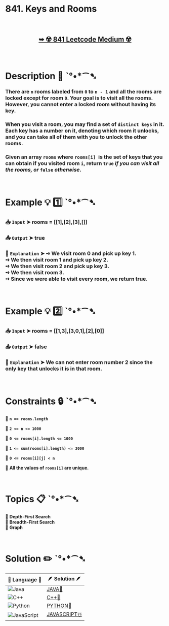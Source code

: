 # 841. Keys and Rooms

</br>

<h2 align="center"> 

<a href="https://leetcode.com/problems/keys-and-rooms/description/?envType=study-plan-v2&envId=leetcode-75"><strong>➥ ☢️ 841 Leetcode Medium ☢️ </strong></a>
</h2>

</br>

# Description 📜 ˋ°•*⁀➷

### There are `n` rooms labeled from `0` to `n - 1` and all the rooms are locked except for room `0`. Your goal is to visit all the rooms. However, you cannot enter a locked room without having its key.

### When you visit a room, you may find a set of `distinct keys` in it. Each key has a number on it, denoting which room it unlocks, and you can take all of them with you to unlock the other rooms.

### Given an array `rooms` where `rooms[i] `is the set of keys that you can obtain if you visited room `i`, return `true` *if you can visit all the rooms, or* `false` *otherwise*.

</br>

# Example 💡 1️⃣ ˋ°•*⁀➷

  ### 📥 `Input`  ➤ rooms = [[1],[2],[3],[]]

  ### 📤 `Output`  ➤ true

  ### 🔦 `Explanation`  ➤ ➺ We visit room 0 and pick up key 1.</br> ➺ We then visit room 1 and pick up key 2.</br> ➺ We then visit room 2 and pick up key 3.</br> ➺ We then visit room 3.</br> ➺ Since we were able to visit every room, we return true.

</br>

# Example 💡 2️⃣ ˋ°•*⁀➷

  ### 📥 `Input` ➤  rooms = [[1,3],[3,0,1],[2],[0]]

  ### 📤 `Output`  ➤  false

  ### 🔦 `Explanation` ➤ We can not enter room number 2 since the only key that unlocks it is in that room.

</br>

# Constraints 🔒 ˋ°•*⁀➷

🔹 **`n == rooms.length`** </br>

🔹 **`2 <= n <= 1000`** </br>

🔹 **`0 <= rooms[i].length <= 1000`** </br>

🔹 **`1 <= sum(rooms[i].length) <= 3000`** </br>

🔹 **`0 <= rooms[i][j] < n`** </br>

🔹 **All the values of `rooms[i]` are unique.** </br>

</br>

# Topics 📋 ˋ°•*⁀➷

🔸 **Depth-First Search**  </br>
🔸 **Breadth-First Search**  </br>
🔸 **Graph**  </br>

</br>

# Solution ✏️ ˋ°•*⁀➷

| 📒 Language 📒  | 🪶 Solution 🪶 |
| ------------- | ------------- |
|  ![Java](https://img.shields.io/badge/java-%23ED8B00.svg?style=for-the-badge&logo=openjdk&logoColor=white)  | [JAVA🍁]() |
|  ![C++](https://img.shields.io/badge/c++-%2300599C.svg?style=for-the-badge&logo=c%2B%2B&logoColor=white)  | [C++🎲]()  |
|  ![Python](https://img.shields.io/badge/python-3670A0?style=for-the-badge&logo=python&logoColor=ffdd54)    | [PYTHON🍰]() |
| ![JavaScript](https://img.shields.io/badge/javascript-%23323330.svg?style=for-the-badge&logo=javascript&logoColor=%23F7DF1E)   | [JAVASCRIPT☃️]() |
